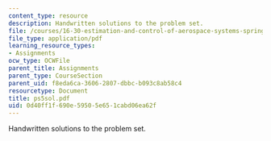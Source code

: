 ```yaml
---
content_type: resource
description: Handwritten solutions to the problem set.
file: /courses/16-30-estimation-and-control-of-aerospace-systems-spring-2004/0d40ff1f690e59505e651cabd06ea62f_ps5sol.pdf
file_type: application/pdf
learning_resource_types:
- Assignments
ocw_type: OCWFile
parent_title: Assignments
parent_type: CourseSection
parent_uid: f8eda6ca-3606-2807-dbbc-b093c8ab58c4
resourcetype: Document
title: ps5sol.pdf
uid: 0d40ff1f-690e-5950-5e65-1cabd06ea62f
---
```

Handwritten solutions to the problem set.

